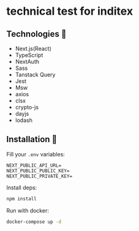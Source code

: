 # technical test for inditex

## Technologies 🔧

- Next.js(React)
- TypeScript
- NextAuth
- Sass
- Tanstack Query
- Jest
- Msw
- axios
- clsx
- crypto-js
- dayjs
- lodash


## Installation 💾

Fill your `.env` variables:

```
NEXT_PUBLIC_API_URL=
NEXT_PUBLIC_PUBLIC_KEY=
NEXT_PUBLIC_PRIVATE_KEY=

```

Install deps:

```bash
npm install
```


Run with docker:

```bash
docker-compose up -d
```